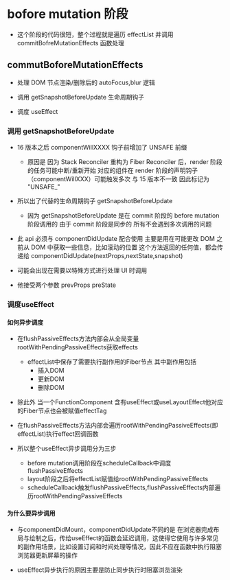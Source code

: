 # bofore mutation 阶段

- 这个阶段的代码很短，整个过程就是遍历 effectList 并调用 commitBofreMutationEffects 函数处理

## commutBoforeMutationEffects

- 处理 DOM 节点渲染/删除后的 autoFocus,blur 逻辑

- 调用 getSnapshotBeforeUpdate 生命周期钩子

- 调度 useEffect

### 调用 getSnapshotBeforeUpdate

- 16 版本之后 componentWillXXXX 钩子前增加了 UNSAFE 前缀

  - 原因是 因为 Stack Reconciler 重构为 Fiber Reconciler 后，render 阶段的任务可能中断/重新开始 对应的组件在 render 阶段的声明钩子（componentWillXXX）可能触发多次 与 15 版本不一致 因此标记为 "UNSAFE_"

- 所以出了代替的生命周期钩子 getSnapshotBeforeUpdate

  - 因为 getSnapshotBeforeUpdate 是在 commit 阶段的 before mutation 阶段调用的 由于 commit 阶段是同步的 所有不会遇到多次调用的问题

- 此 api 必须与 componentDidUpdate 配合使用 主要是用在可能更改 DOM 之前从 DOM 中获取一些信息，比如滚动的位置 这个方法返回的任何值，都会传递给 componentDidUpdate(nextProps,nextState,snapshot)

- 可能会出现在需要以特殊方式进行处理 UI 时调用

- 他接受两个参数 prevProps preState


### 调度useEffect

#### 如何异步调度

* 在flushPassiveEffects方法内部会从全局变量rootWithPendingPassiveEffects获取effects
    - effectList中保存了需要执行副作用的Fiber节点 其中副作用包括
        - 插入DOM
        - 更新DOM
        - 删除DOM

* 除此外 当一个FunctionComponent 含有useEffect或useLayoutEffect他对应的Fiber节点也会被赋值effectTag

* 在flushPassiveEffects方法内部会遍历rootWithPendingPassiveEffects(即effectList)执行effect回调函数

* 所以整个useEffect异步调用分为三步
    - before mutation调用阶段在scheduleCallback中调度flushPassiveEffects
    - layout阶段之后将effectList赋值给rootWithPendingPassiveEffects
    - scheduleCallback触发flushPassiveEffects,flushPassiveEffects内部遍历rootWithPendingPassiveEffects


#### 为什么要异步调用

* 与componentDidMount，componentDidUpdate不同的是 在浏览器完成布局与绘制之后，传给useEffect的函数会延迟调用，这使得它使用与许多常见的副作用场景，比如设置订阅和时间处理等情况，因此不应在函数中执行阻塞浏览器更新屏幕的操作

* useEffect异步执行的原因主要是防止同步执行时阻塞浏览渲染